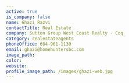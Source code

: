 ```yaml
---
active: true
is_company: false
name: Ghazi Razvi
contactTitle: Real Estate
company: Sutton Group West Coast Realty - Coq
category: realestateagents
phoneOffice: 604-961-1130
email: ghazi@homehuntersbc.com
image_path:
color:
website:
profile_image_path: /images/ghazi-web.jpg
---
```



